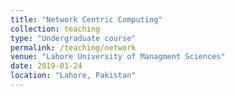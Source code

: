 ```yaml
---
title: "Network Centric Computing"
collection: teaching
type: "Undergraduate course"
permalink: /teaching/network
venue: "Lahore University of Managment Sciences"
date: 2019-01-24
location: "Lahore, Pakistan"
---
```


